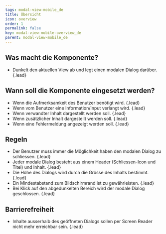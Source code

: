 ```yaml
---
tags: modal-view-mobile_de
title: Übersicht
icon: overview
order: 1
permalink: false  
key: modal-view-mobile-overview_de
parent: modal-view-mobile_de
---
```


## Was macht die Komponente?
*   Dunkelt den aktuellen View ab und legt einen modalen Dialog darüber. {.lead}

## Wann soll die Komponente eingesetzt werden?
*   Wenn die Aufmerksamkeit des Benutzer benötigt wird. {.lead}
*   Wenn vom Benutzer eine Information/Input verlangt wird. {.lead}
*   Wenn verwandter Inhalt dargestellt werden soll. {.lead}
*   Wenn zusätzlicher Inhalt dargestellt werden soll. {.lead}
*   Wenn eine Fehlermeldung angezeigt werden soll. {.lead}

## Regeln
*   Der Benutzer muss immer die Möglichkeit haben den modalen Dialog zu schliessen. {.lead}
*   Jeder modale Dialog besteht aus einem Header (Schliessen-Icon und Titel) und Inhalt. {.lead}
*   Die Höhe des Dialogs wird durch die Grösse des Inhalts bestimmt. {.lead}
*   Ein Mindestabstand zum Bildschirmrand ist zu gewährleisten. {.lead}
*   Bei Klick auf den abgedunkelten Bereich wird der modale Dialog geschlossen. {.lead}

## Barrierefreiheit
*   Inhalte ausserhalb des geöffneten Dialogs sollen per Screen Reader nicht mehr erreichbar sein. {.lead}